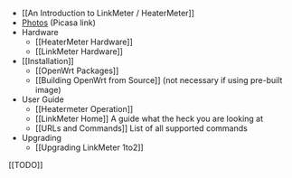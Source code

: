 * [[An Introduction to LinkMeter / HeaterMeter]]
* [Photos](https://picasaweb.google.com/capnbry/HeaterMeter) (Picasa link)
* Hardware
    * [[HeaterMeter Hardware]]
    * [[LinkMeter Hardware]] 
* [[Installation]]
    * [[OpenWrt Packages]]
    * [[Building OpenWrt from Source]] (not necessary if using pre-built image)
* User Guide
    * [[Heatermeter Operation]]
    * [[LinkMeter Home]] A guide what the heck you are looking at
    * [[URLs and Commands]] List of all supported commands
* Upgrading
    * [[Upgrading LinkMeter 1to2]]

[[TODO]]